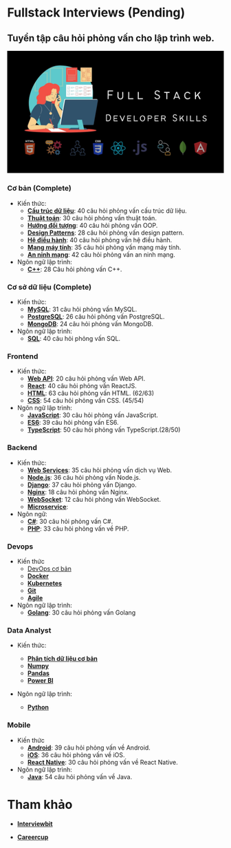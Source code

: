 # Fullstack Interviews (Pending)

## Tuyển tập câu hỏi phỏng vấn cho lập trình web.

![](./interviews.jpg)

### Cơ bản (Complete)

- Kiến thức:
    - [**Cấu trúc dữ liệu**](./basics/data-structures): 40 câu hỏi phỏng vấn cấu trúc dữ liệu.
    - [**Thuật toán**](./basics/algorithms): 30 câu hỏi phỏng vấn thuật toán.
    - [**Hướng đối tượng**](./basics/oops): 40 câu hỏi phỏng vấn OOP.
    - [**Design Patterns**](./basics/design-patterns): 28 câu hỏi phỏng vấn design pattern.
    - [**Hệ điều hành**](./advanced/os): 40 câu hỏi phỏng vấn hệ điều hành.
    - [**Mạng máy tính**](./advanced/network): 35 câu hỏi phỏng vấn mạng máy tính.
    - [**An ninh mạng**](./advanced/cyber):  42 câu hỏi phỏng vấn an ninh mạng.
- Ngôn ngữ lập trình:
    - [**C++**](./basics/cpp): 28 Câu hỏi phỏng vấn C++.

### Cơ sở dữ liệu (Complete)
- Kiến thức:
    - [**MySQL**](./database/mysql): 31 câu hỏi phỏng vấn MySQL.
    - [**PostgreSQL**](./database/postgresql): 26 câu hỏi phỏng vấn PostgreSQL.
    - [**MongoDB**](./database/mongodb): 24 câu hỏi phỏng vấn MongoDB.
- Ngôn ngữ lập trình:
    - [**SQL**](./database/sql): 40 câu hỏi phỏng vấn SQL.

### Frontend

- Kiến thức:
    - [**Web API**](./frontend/web-api): 20 câu hỏi phỏng vấn Web API.
    - [**React**](./frontend/react): 40 câu hỏi phỏng vấn ReactJS.
    - [**HTML**](./frontend/html): 63 câu hỏi phỏng vấn HTML. (62/63)
    - [**CSS**](./frontend/CSS): 54 câu hỏi phỏng vấn CSS. (45/54)
- Ngôn ngữ lập trình:
    - [**JavaScript**](./frontend/javascript): 30 câu hỏi phỏng vấn JavaScript.
    - [**ES6**](./frontend/es6): 39 câu hỏi phỏng vấn ES6.
    - [**TypeScript**](./frontend/typescript): 50 câu hỏi phỏng vấn TypeScript.(28/50)

### Backend

- Kiến thức:
    - [**Web Services**](./backend/web-services): 35 câu hỏi phỏng vấn dịch vụ Web.
    - [**Node.js**](./backend/nodejs): 36 câu hỏi phỏng vấn Node.js.
    - [**Django**](./backend/django): 37 câu hỏi phỏng vấn Django. 
    - [**Nginx**](./backend/nginx): 18 câu hỏi phỏng vấn Nginx.
    - [**WebSocket**](./backend/websocket/): 12 câu hỏi phỏng vấn WebSocket.
    - [**Microservice**](./backend/microservice): 
- Ngôn ngữ:
    - [**C#**](./backend/csharp): 30 câu hỏi phỏng vấn C#.
    - [**PHP**](./backend/php): 33 câu hỏi phỏng vấn về PHP.

### Devops

- Kiến thức
    - [DevOps cơ bản](./devops/devops)
    - [**Docker**](./devops/docker)
    - [**Kubernetes**](./devops/kubernetes)
    - [**Git**](./devops/git)
    - [**Agile**](./devops/agile)
- Ngôn ngữ lập trình:
    - [**Golang**](./devops/golang): 30 câu hỏi phỏng vấn Golang

### Data Analyst

- Kiến thức:
    - [**Phân tích dữ liệu cơ bản**](./data-analyst)
    - [**Numpy**](./data-analyst/numpy)
    - [**Pandas**](./data-analyst/pandas)
    - [**Power BI**](./data-analyst/power-bi)

- Ngôn ngữ lập trình:
    - [**Python**](./data-analyst/python)

### Mobile
- Kiến thức
    - [**Android**](./mobile/android): 39 câu hỏi phỏng vấn về Android.
    - [**iOS**](./mobile/ios): 36 câu hỏi phỏng vấn về iOS.
    - [**React Native**](./mobile/react-native/): 30 câu hỏi phỏng vấn về React Native.
- Ngôn ngữ lập trình:
    - [**Java**](./mobile/java): 54 câu hỏi phỏng vấn về Java.
    
# Tham khảo 

* [**Interviewbit**](https://www.interviewbit.com)

* [**Careercup**](https://github.com/careercup)